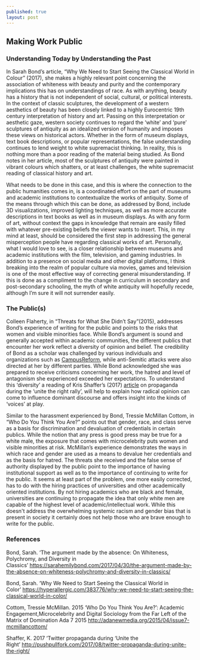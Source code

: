 ```yaml
---
published: true
layout: post
---
```

## Making Work Public 

### Understanding Today by Understanding the Past

In Sarah Bond’s article, “Why We Need to Start Seeing the Classical World in Colour” (2017), she makes a highly relevant point concerning the association of whiteness with beauty and purity and the contemporary implications this has on understandings of race. As with anything, beauty has a history that is not independent of social, cultural, or political interests. In the context of classic sculptures, the development of a western aesthetics of beauty has been closely linked to a highly Eurocentric 19th century interpretation of history and art. Passing on this interpretation or aesthetic gaze, western society continues to regard the ‘white’ and ‘pure’ sculptures of antiquity as an idealized version of humanity and imposes these views on historical actors. Whether in the form of museum displays, text book descriptions, or popular representations, the false understanding continues to lend weight to white supremacist thinking.  In reality, this is nothing more than a poor reading of the material being studied. As Bond notes in her article, most of the sculptures of antiquity were painted in vibrant colours which shatters, or at least challenges, the white supremacist reading of classical history and art. 

What needs to be done in this case, and this is where the connection to the public humanities comes in, is a coordinated effort on the part of museums and academic institutions to contextualize the works of antiquity. Some of the means through which this can be done, as addressed by Bond, include 3D visualizations, improved lighting techniques, as well as more accurate descriptions in text books as well as in museum displays. As with any form of art, without context the gaps in knowledge that remain are easily filled with whatever pre-existing beliefs the viewer wants to insert. This, in my mind at least, should be considered the first step in addressing the general misperception people have regarding classical works of art. Personally, what I would love to see, is a closer relationship between museums and academic institutions with the film, television, and gaming industries. In addition to a presence on social media and other digital platforms, I think breaking into the realm of popular culture via movies, games and television is one of the most effective way of correcting general misunderstanding.  If this is done as a compliment to the change in curriculum in secondary and post-secondary schooling, the myth of white antiquity will hopefully recede, although I’m sure it will not surrender easily. 

### The Public(s)

Colleen Flaherty, in “Threats for What She Didn’t Say”(2015), addresses Bond’s experience of writing for the public and points to the risks that women and visible minorities face. While Bond’s argument is sound and generally accepted within academic communities, the different publics that encounter her work reflect a diversity of opinion and belief. The credibility of Bond as a scholar was challenged by various individuals and organizations such as [CampusReform](https://www.campusreform.org/?ID=9285), while anti-Semitic attacks were also directed at her by different parties. While Bond acknowledged she was prepared to receive criticisms concerning her work, the hatred and level of antagonism she experienced exceeded her expectations. To understand this ‘diversity’ a reading of Kris Shaffer’s (2017) [article](https://pushpullfork.com/twitter-propaganda-during-unite-the-right/) on propaganda during the ‘unite the right rally’, will help to explain how radical opinion can come to influence dominant discourse and offers insight into the kinds of ‘voices’ at play. 

Similar to the harassment experienced by Bond, Tressie McMillan Cottom, in “Who Do You Think You Are?” points out that gender, race, and class serve as a basis for discrimination and devaluation of credentials in certain publics. While the notion that any press is good press may be true for a white male, the exposure that comes with microcelebrity puts women and visible minorities at risk. McMillan’s experience demonstrates the ways in which race and gender are used as a means to devalue her credentials and as the basis for hatred. The threats she received and the false sense of authority displayed by the public point to the importance of having institutional support as well as to the importance of continuing to write for the public. It seems at least part of the problem, one more easily corrected, has to do with the hiring practices of universities and other academically oriented institutions. By not hiring academics who are black and female, universities are continuing to propagate the idea that only white men are capable of the highest level of academic/intellectual work. While this doesn't address the overwhelming systemic racism and gender bias that is present in society it certainly does not help those who are brave enough to write for the public. 

### References

Bond, Sarah. ‘The argument made by the absence: On Whiteness, Polychromy, and Diversity in Classics’ https://sarahemilybond.com/2017/04/30/the-argument-made-by-the-absence-on-whiteness-polychromy-and-diversity-in-classics/

Bond, Sarah. ‘Why We Need to Start Seeing the Classical World in Color’ https://hyperallergic.com/383776/why-we-need-to-start-seeing-the-classical-world-in-color/

Cottom, Tressie McMillan. 2015 ‘Who Do You Think You Are?’: Academic Engagement,Microcelebrity and Digital Sociology from the Far Left of the Matrix of Domination Ada 7 2015 http://adanewmedia.org/2015/04/issue7-mcmillancottom/

Shaffer, K. 2017 ‘Twitter propaganda during ‘Unite the Right’ http://pushpullfork.com/2017/08/twitter-propaganda-during-unite-the-right/
